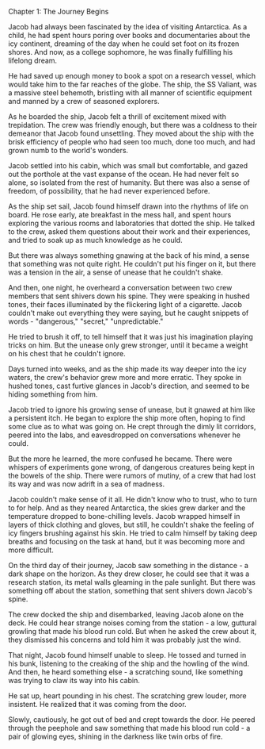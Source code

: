 Chapter 1: The Journey Begins

Jacob had always been fascinated by the idea of visiting Antarctica. As a child, he had spent hours poring over books and documentaries about the icy continent, dreaming of the day when he could set foot on its frozen shores. And now, as a college sophomore, he was finally fulfilling his lifelong dream.

He had saved up enough money to book a spot on a research vessel, which would take him to the far reaches of the globe. The ship, the SS Valiant, was a massive steel behemoth, bristling with all manner of scientific equipment and manned by a crew of seasoned explorers.

As he boarded the ship, Jacob felt a thrill of excitement mixed with trepidation. The crew was friendly enough, but there was a coldness to their demeanor that Jacob found unsettling. They moved about the ship with the brisk efficiency of people who had seen too much, done too much, and had grown numb to the world's wonders.

Jacob settled into his cabin, which was small but comfortable, and gazed out the porthole at the vast expanse of the ocean. He had never felt so alone, so isolated from the rest of humanity. But there was also a sense of freedom, of possibility, that he had never experienced before.

As the ship set sail, Jacob found himself drawn into the rhythms of life on board. He rose early, ate breakfast in the mess hall, and spent hours exploring the various rooms and laboratories that dotted the ship. He talked to the crew, asked them questions about their work and their experiences, and tried to soak up as much knowledge as he could.

But there was always something gnawing at the back of his mind, a sense that something was not quite right. He couldn't put his finger on it, but there was a tension in the air, a sense of unease that he couldn't shake.

And then, one night, he overheard a conversation between two crew members that sent shivers down his spine. They were speaking in hushed tones, their faces illuminated by the flickering light of a cigarette. Jacob couldn't make out everything they were saying, but he caught snippets of words - "dangerous," "secret," "unpredictable."

He tried to brush it off, to tell himself that it was just his imagination playing tricks on him. But the unease only grew stronger, until it became a weight on his chest that he couldn't ignore.

Days turned into weeks, and as the ship made its way deeper into the icy waters, the crew's behavior grew more and more erratic. They spoke in hushed tones, cast furtive glances in Jacob's direction, and seemed to be hiding something from him.

Jacob tried to ignore his growing sense of unease, but it gnawed at him like a persistent itch. He began to explore the ship more often, hoping to find some clue as to what was going on. He crept through the dimly lit corridors, peered into the labs, and eavesdropped on conversations whenever he could.

But the more he learned, the more confused he became. There were whispers of experiments gone wrong, of dangerous creatures being kept in the bowels of the ship. There were rumors of mutiny, of a crew that had lost its way and was now adrift in a sea of madness.

Jacob couldn't make sense of it all. He didn't know who to trust, who to turn to for help. And as they neared Antarctica, the skies grew darker and the temperature dropped to bone-chilling levels. Jacob wrapped himself in layers of thick clothing and gloves, but still, he couldn't shake the feeling of icy fingers brushing against his skin. He tried to calm himself by taking deep breaths and focusing on the task at hand, but it was becoming more and more difficult.

On the third day of their journey, Jacob saw something in the distance - a dark shape on the horizon. As they drew closer, he could see that it was a research station, its metal walls gleaming in the pale sunlight. But there was something off about the station, something that sent shivers down Jacob's spine.

The crew docked the ship and disembarked, leaving Jacob alone on the deck. He could hear strange noises coming from the station - a low, guttural growling that made his blood run cold. But when he asked the crew about it, they dismissed his concerns and told him it was probably just the wind.

That night, Jacob found himself unable to sleep. He tossed and turned in his bunk, listening to the creaking of the ship and the howling of the wind. And then, he heard something else - a scratching sound, like something was trying to claw its way into his cabin.

He sat up, heart pounding in his chest. The scratching grew louder, more insistent. He realized that it was coming from the door.

Slowly, cautiously, he got out of bed and crept towards the door. He peered through the peephole and saw something that made his blood run cold - a pair of glowing eyes, shining in the darkness like twin orbs of fire.